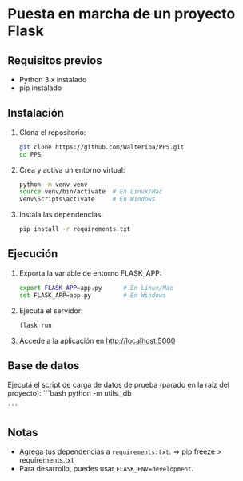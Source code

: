 # Puesta en marcha de un proyecto Flask

## Requisitos previos

- Python 3.x instalado
- pip instalado

## Instalación

1. Clona el repositorio:
    ```bash
    git clone https://github.com/Walteriba/PPS.git
    cd PPS
    ```

2. Crea y activa un entorno virtual:
    ```bash
    python -m venv venv
    source venv/bin/activate  # En Linux/Mac
    venv\Scripts\activate     # En Windows
    ```

3. Instala las dependencias:
    ```bash
    pip install -r requirements.txt
    ```

## Ejecución

1. Exporta la variable de entorno FLASK_APP:
    ```bash
    export FLASK_APP=app.py      # En Linux/Mac
    set FLASK_APP=app.py         # En Windows
    ```

2. Ejecuta el servidor:
    ```bash
    flask run
    ```

3. Accede a la aplicación en [http://localhost:5000](http://localhost:5000)

## Base de datos
Ejecutá el script de carga de datos de prueba (parado en la raíz del proyecto):
    ```bash
    python -m utils._db

    ```
     
## Notas

- Agrega tus dependencias a `requirements.txt`. => pip freeze > requirements.txt
- Para desarrollo, puedes usar `FLASK_ENV=development`.